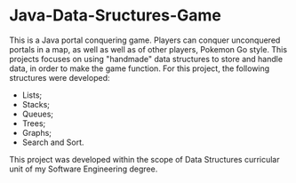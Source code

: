 # Java-Data-Sructures-Game
This is a Java portal conquering game. Players can conquer unconquered portals in a map, as well as well as of other players, Pokemon Go style. This projects focuses on using "handmade" data structures to store and handle data, in order to make the game function. For this project, the following structures were developed:
- Lists;
- Stacks;
- Queues;
- Trees;
- Graphs;
- Search and Sort.

This project was developed within the scope of Data Structures curricular unit of my Software Engineering degree.
